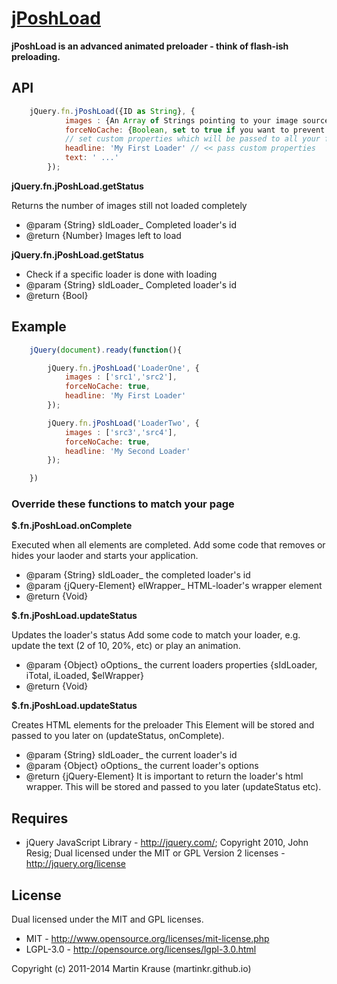 <a name="README">[jPoshLoad](https://github.com/martinkr/jPoshLoad)</a>
=======
**jPoshLoad is an advanced animated preloader - think of flash-ish preloading.**


## API
```JavaScript
	jQuery.fn.jPoshLoad({ID as String}, {
			images : {An Array of Strings pointing to your image sources}, // required!
			forceNoCache: {Boolean, set to true if you want to prevent image caching}, // optional, default: false
			// set custom properties which will be passed to all your functions, e.g. custom text
			headline: 'My First Loader' // << pass custom properties
			text: ' ...'
		});
```

**jQuery.fn.jPoshLoad.getStatus**

Returns the number of images still not loaded completely
* @param  {String} sIdLoader_ Completed loader's id
* @return {Number} Images left to load

**jQuery.fn.jPoshLoad.getStatus**

* Check if a specific loader is done with loading
* @param  {String} sIdLoader_ Completed loader's id
* @return {Bool}


## Example
```JavaScript
	jQuery(document).ready(function(){

		jQuery.fn.jPoshLoad('LoaderOne', {
			images : ['src1','src2'],
			forceNoCache: true,
			headline: 'My First Loader'
		});

		jQuery.fn.jPoshLoad('LoaderTwo', {
			images : ['src3','src4'],
			forceNoCache: true,
			headline: 'My Second Loader'
		});

	})
```

### Override these functions to match your page

**$.fn.jPoshLoad.onComplete**

Executed when all elements are completed.
Add some code that removes or hides your laoder and starts your application.
* @param  {String} sIdLoader_ the completed loader's id
* @param  {jQuery-Element} elWrapper_ HTML-loader's wrapper element
* @return {Void}


**$.fn.jPoshLoad.updateStatus**

Updates the loader's status
Add some code to match your loader, e.g. update the text (2 of 10, 20%, etc) or play an animation.
* @param  {Object} oOptions_ the current loaders properties {sIdLoader, iTotal, iLoaded, $elWrapper}
* @return {Void}


**$.fn.jPoshLoad.updateStatus**

Creates HTML elements for the preloader
This Element will be stored and passed to you later on (updateStatus, onComplete).
* @param  {String} sIdLoader_ the current loader's id
* @param  {Object} oOptions_ the current loader's options
* @return {jQuery-Element} It is important to return the loader's html wrapper. This will be stored and passed to you later (updateStatus etc).



## Requires
* jQuery JavaScript Library - http://jquery.com/; Copyright 2010, John Resig; Dual licensed under the MIT or GPL Version 2 licenses - http://jquery.org/license

## License
Dual licensed under the MIT and GPL licenses.

* MIT - http://www.opensource.org/licenses/mit-license.php
* LGPL-3.0 - http://opensource.org/licenses/lgpl-3.0.html

Copyright (c) 2011-2014 Martin Krause (martinkr.github.io)
